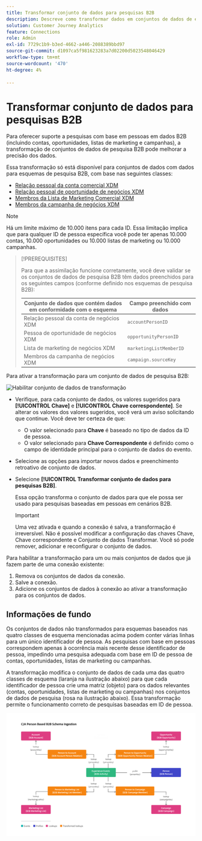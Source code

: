```yaml
---
title: Transformar conjunto de dados para pesquisas B2B
description: Descreve como transformar dados em conjuntos de dados de esquemas de pesquisa B2B específicos
solution: Customer Journey Analytics
feature: Connections
role: Admin
exl-id: 7729c1b9-b3ed-4662-a446-2088389bbd97
source-git-commit: d1097ca5f981623283a7d02200d5023548046429
workflow-type: tm+mt
source-wordcount: '470'
ht-degree: 4%

---
```


# Transformar conjunto de dados para pesquisas B2B

Para oferecer suporte a pesquisas com base em pessoas em dados B2B (incluindo contas, oportunidades, listas de marketing e campanhas), a transformação de conjuntos de dados de pesquisa B2B pode melhorar a precisão dos dados.

Essa transformação só está disponível para conjuntos de dados com dados para esquemas de pesquisa B2B, com base nas seguintes classes:

* [Relação pessoal da conta comercial XDM](https://experienceleague.adobe.com/pt-br/docs/experience-platform/xdm/classes/b2b/business-account-person-relation)
* [Relação pessoal de oportunidade de negócios XDM](https://experienceleague.adobe.com/pt-br/docs/experience-platform/xdm/classes/b2b/business-opportunity-person-relation)
* [Membros da Lista de Marketing Comercial XDM](https://experienceleague.adobe.com/pt-br/docs/experience-platform/xdm/classes/b2b/business-marketing-list-members)
* [Membros da campanha de negócios XDM](https://experienceleague.adobe.com/pt-br/docs/experience-platform/xdm/classes/b2b/business-campaign-members)

>[!NOTE]
>
>Há um limite máximo de 10.000 itens para cada ID. Essa limitação implica que para qualquer ID de pessoa específica você pode ter apenas 10.000 contas, 10.000 oportunidades ou 10.000 listas de marketing ou 10.000 campanhas.

>[!PREREQUISITES]
>
>Para que a assimilação funcione corretamente, você deve validar se os conjuntos de dados de pesquisa B2B têm dados preenchidos para os seguintes campos (conforme definido nos esquemas de pesquisa B2B):
>
>| Conjunto de dados que contém dados em conformidade com o esquema | Campo preenchido com dados |
>|---|---|
>| Relação pessoal da conta de negócios XDM | `accountPersonID` |
>| Pessoa de oportunidade de negócios XDM | `opportunityPersonID` |
>| Lista de marketing de negócios XDM | `marketingListMemberID` |
>| Membros da campanha de negócios XDM | `campaign.sourceKey` |
>

Para ativar a transformação para um conjunto de dados de pesquisa B2B:

![Habilitar conjunto de dados de transformação](/help/connections/assets/transform.gif)

* Verifique, para cada conjunto de dados, os valores sugeridos para **[!UICONTROL Chave]** e **[!UICONTROL Chave correspondente]**. Se alterar os valores dos valores sugeridos, você verá um aviso solicitando que continue. Você deve ter certeza de que:

   * O valor selecionado para **Chave** é baseado no tipo de dados da ID de pessoa.
   * O valor selecionado para **Chave Correspondente** é definido como o campo de identidade principal para o conjunto de dados do evento.

* Selecione as opções para importar novos dados e preenchimento retroativo de conjunto de dados.

* Selecione **[!UICONTROL Transformar conjunto de dados para pesquisas B2B]**.

  Essa opção transforma o conjunto de dados para que ele possa ser usado para pesquisas baseadas em pessoas em cenários B2B.


  >[!IMPORTANT]
  >
  >Uma vez ativada e quando a conexão é salva, a transformação é irreversível. Não é possível modificar a configuração das chaves Chave, Chave correspondente e Conjunto de dados Transformar. Você só pode remover, adicionar e reconfigurar o conjunto de dados.

Para habilitar a transformação para um ou mais conjuntos de dados que já fazem parte de uma conexão existente:

1. Remova os conjuntos de dados da conexão.
1. Salve a conexão.
1. Adicione os conjuntos de dados à conexão ao ativar a transformação para os conjuntos de dados.

## Informações de fundo

Os conjuntos de dados não transformados para esquemas baseados nas quatro classes de esquema mencionadas acima podem conter várias linhas para um único identificador de pessoa. As pesquisas com base em pessoas correspondem apenas à ocorrência mais recente desse identificador de pessoa, impedindo uma pesquisa adequada com base em ID de pessoa de contas, oportunidades, listas de marketing ou campanhas.

A transformação modifica o conjunto de dados de cada uma das quatro classes de esquema (laranja na ilustração abaixo) para que cada identificador de pessoa crie uma matriz (objeto) para os dados relevantes (contas, oportunidades, listas de marketing ou campanhas) nos conjuntos de dados de pesquisa (rosa na ilustração abaixo). Essa transformação permite o funcionamento correto de pesquisas baseadas em ID de pessoa.

![Esquemas B2B](./assets/b2b-schemas.svg)
